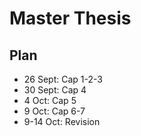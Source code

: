 # Master Thesis

## Plan

- 26 Sept: Cap 1-2-3
- 30 Sept: Cap 4
- 4 Oct: Cap 5
- 9 Oct: Cap 6-7
- 9-14 Oct: Revision
